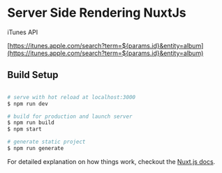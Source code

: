 # Server Side Rendering NuxtJs

iTunes API

[https://itunes.apple.com/search?term=${params.id}&entity=album](https://itunes.apple.com/search?term=${params.id}&entity=album)

## Build Setup

``` bash

# serve with hot reload at localhost:3000
$ npm run dev

# build for production and launch server
$ npm run build
$ npm start

# generate static project
$ npm run generate
```

For detailed explanation on how things work, checkout the [Nuxt.js docs](https://github.com/nuxt/nuxt.js).
